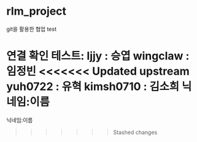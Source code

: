 # rlm_project
git을 활용한 협업 test

연결 확인 테스트:
ljjy : 승엽
wingclaw : 임정빈
<<<<<<< Updated upstream
yuh0722 : 유혁
kimsh0710 : 김소희
닉네임:이름
=======


닉네임:이름
>>>>>>> Stashed changes
